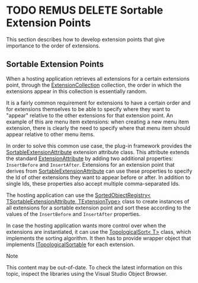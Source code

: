 TODO REMUS DELETE
Sortable Extension Points
=====
This section describes how to develop extension points that give importance to the order of extensions.

Sortable Extension Points
-----
When a hosting application retrieves all extensions for a certain extensions point, through the [ExtensionCollection](../../api/core/Sdl.Core.PluginFramework.ExtensionCollection.yml) collection, the order in which the extensions appear in this collection is essentially random.

It is a fairly common requirement for extensions to have a certain order and for extensions themselves to be able to specify where they want to "appear" relative to the other extensions for that extension point. An example of this are menu item extensions: when creating a new menu item extension, there is clearly the need to specify where that menu item should appear relative to other menu items.

In order to solve this common use case, the plug-in framework provides the [SortableExtensionAttribute](../../api/core/Sdl.Core.PluginFramework.Util.SortableExtensionAttribute.yml) extension attribute class. This attribute extends the standard [ExtensionAttribute](../../api/core/Sdl.Core.PluginFramework.ExtensionAttribute.yml) by adding two additional properties: `InsertBefore` and `InsertAfter`. Extensions for an extension point that derives from [SortableExtensionAttribute](../../api/core/Sdl.Core.PluginFramework.Util.SortableExtensionAttribute.yml) can use these properties to specify the Id of other extensions they want to appear before or after. In addition to single Ids, these properties also accept multiple comma-separated Ids.

The hosting application can use the [SortedObjectRegistry< TSortableExtensionAttribute, TExtensionType>](../../api/core/Sdl.Core.PluginFramework.Util.SortedObjectRegistry-2.yml) class to create instances of all extensions for a sortable extension point and sort these according to the values of the `InsertBefore` and `InsertAfter` properties.

In case the hosting application wants more control over when the extensions are instantiated, it can use the [TopologicalSort< T>](../../api/core/Sdl.Core.PluginFramework.Util.TopologicalSort-1.yml) class, which implements the sorting algorithm. It then has to provide wrapper object that implements [ITopologicalSortable](../../api/core/Sdl.Core.PluginFramework.Util.ITopologicalSortable.yml) for each extension.


> [!NOTE]
>
> This content may be out-of-date. To check the latest information on this topic, inspect the libraries using the Visual Studio Object Browser.

